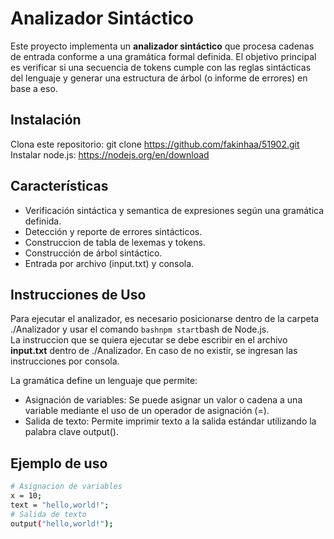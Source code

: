 # Analizador Sintáctico

Este proyecto implementa un **analizador sintáctico** que procesa cadenas de entrada conforme a una gramática formal definida. El objetivo principal es verificar si una secuencia de tokens cumple con las reglas sintácticas del lenguaje y generar una estructura de árbol (o informe de errores) en base a eso.<br>

## Instalación
Clona este repositorio: git clone https://github.com/fakinhaa/51902.git<br>
Instalar node.js: https://nodejs.org/en/download<br>

## Características

- Verificación sintáctica y semantica de expresiones según una gramática definida.
- Detección y reporte de errores sintácticos.
- Construccion de tabla de lexemas y tokens.
- Construcción de árbol sintáctico.
- Entrada por archivo (input.txt) y consola.

## Instrucciones de Uso
Para ejecutar el analizador, es necesario posicionarse dentro de la carpeta ./Analizador y usar el comando `bashnpm start`bash de Node.js.<br>
La instruccion que se quiera ejecutar se debe escribir en el archivo **input.txt** dentro de ./Analizador. En caso de no existir, se ingresan las instrucciones por consola.<br>

La gramática define un lenguaje que permite:<br>
- Asignación de variables: Se puede asignar un valor o cadena a una variable mediante el uso de un operador de asignación (=).<br>
- Salida de texto: Permite imprimir texto a la salida estándar utilizando la palabra clave output().<br>

## Ejemplo de uso
```bash
# Asignacion de variables
x = 10;
text = "hello,world!";
# Salida de texto
output("hello,world!");
